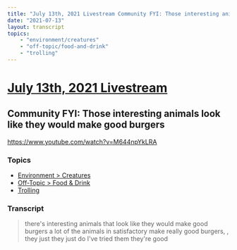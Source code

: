 ```yaml
---
title: "July 13th, 2021 Livestream Community FYI: Those interesting animals look like they would make good burgers"
date: "2021-07-13"
layout: transcript
topics:
    - "environment/creatures"
    - "off-topic/food-and-drink"
    - "trolling"
---
```

# [July 13th, 2021 Livestream](../2021-07-13.md)
## Community FYI: Those interesting animals look like they would make good burgers
https://www.youtube.com/watch?v=M644npYkLRA

### Topics
* [Environment > Creatures](../topics/environment/creatures.md)
* [Off-Topic > Food & Drink](../topics/off-topic/food-and-drink.md)
* [Trolling](../topics/trolling.md)

### Transcript

> there's interesting animals that look like they would make good burgers a lot of the animals in satisfactory make really good burgers, , they just they just do I've tried them they're good
